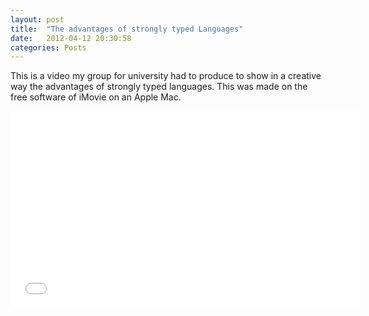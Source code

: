 ```yaml
---
layout: post
title:  "The advantages of strongly typed Languages"
date:   2012-04-12 20:30:58
categories: Posts
---
```


This is a video my group for university had to produce to show in a creative way the advantages of strongly typed languages. This was made on the free software of iMovie on an Apple Mac.

<iframe class="youtube-vid" width="560" height="315" src="//www.youtube.com/embed/IbmYTPYuiPQ" frameborder="0" allowfullscreen></iframe>